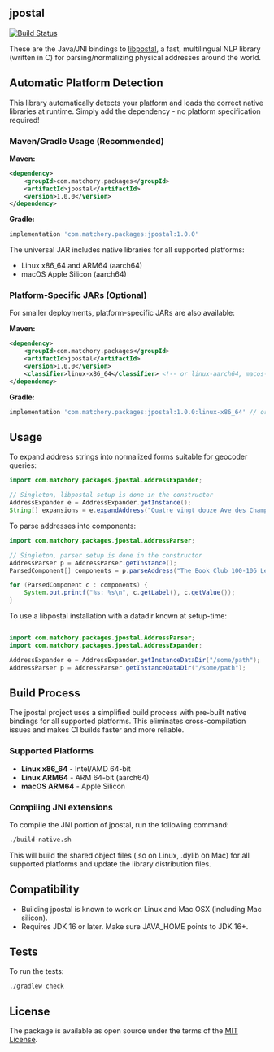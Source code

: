 jpostal
-------

[![Build Status](https://travis-ci.org/openvenues/jpostal.svg?branch=master)](https://travis-ci.org/openvenues/jpostal)

These are the Java/JNI bindings to [libpostal](https://github.com/openvenues/libpostal), a fast, multilingual NLP library (written in C) for parsing/normalizing physical addresses around the world.

## Automatic Platform Detection

This library automatically detects your platform and loads the correct native libraries at runtime. Simply add the dependency - no platform specification required!

### Maven/Gradle Usage (Recommended)

**Maven:**

```xml
<dependency>
    <groupId>com.matchory.packages</groupId>
    <artifactId>jpostal</artifactId>
    <version>1.0.0</version>
</dependency>
```

**Gradle:**

```gradle
implementation 'com.matchory.packages:jpostal:1.0.0'
```

The universal JAR includes native libraries for all supported platforms:

- Linux x86_64 and ARM64 (aarch64)
- macOS Apple Silicon (aarch64)

### Platform-Specific JARs (Optional)

For smaller deployments, platform-specific JARs are also available:

**Maven:**

```xml
<dependency>
    <groupId>com.matchory.packages</groupId>
    <artifactId>jpostal</artifactId>
    <version>1.0.0</version>
    <classifier>linux-x86_64</classifier> <!-- or linux-aarch64, macos-aarch64 -->
</dependency>
```

**Gradle:**

```gradle
implementation 'com.matchory.packages:jpostal:1.0.0:linux-x86_64' // or your target platform
```

Usage
-----

To expand address strings into normalized forms suitable for geocoder queries:

```java
import com.matchory.packages.jpostal.AddressExpander;

// Singleton, libpostal setup is done in the constructor
AddressExpander e = AddressExpander.getInstance();
String[] expansions = e.expandAddress("Quatre vingt douze Ave des Champs-Élysées");
```

To parse addresses into components:

```java
import com.matchory.packages.jpostal.AddressParser;

// Singleton, parser setup is done in the constructor
AddressParser p = AddressParser.getInstance();
ParsedComponent[] components = p.parseAddress("The Book Club 100-106 Leonard St, Shoreditch, London, Greater London, EC2A 4RH, United Kingdom");

for (ParsedComponent c : components) {
    System.out.printf("%s: %s\n", c.getLabel(), c.getValue());
}
```

To use a libpostal installation with a datadir known at setup-time:

```java

import com.matchory.packages.jpostal.AddressParser;
import com.matchory.packages.jpostal.AddressExpander;

AddressExpander e = AddressExpander.getInstanceDataDir("/some/path");
AddressParser p = AddressParser.getInstanceDataDir("/some/path");
```

Build Process
-------------

The jpostal project uses a simplified build process with pre-built native bindings for all supported platforms. This eliminates cross-compilation issues and makes CI builds faster and more reliable.

### Supported Platforms

- **Linux x86_64** - Intel/AMD 64-bit
- **Linux ARM64** - ARM 64-bit (aarch64)
- **macOS ARM64** - Apple Silicon

### Compiling JNI extensions
To compile the JNI portion of jpostal, run the following command:

```bash
./build-native.sh
```

This will build the shared object files (.so on Linux, .dylib on Mac) for all supported platforms and update the library distribution files.

Compatibility
-------------

- Building jpostal is known to work on Linux and Mac OSX (including Mac silicon).
- Requires JDK 16 or later. Make sure JAVA_HOME points to JDK 16+.

Tests
-----

To run the tests:

```
./gradlew check
```

License
-------

The package is available as open source under the terms of the [MIT License](http://opensource.org/licenses/MIT).
